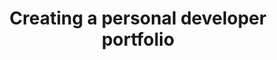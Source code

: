 ---
employer: ""
division: ""
timespan: "Oct 2023"
title: "Creating a personal developer portfolio"
role: "Frontend developer"
description: "I developed a web site for hosting my own personal developer portfolio. Technologies used to 
accomplish this is NextJS with TailwindCSS and Vercel for deployment. The web site does not require a backend, and blog 
posts and projects are set up to be added via writing a markdown script, and then adding it to specific root folder in 
Git repository."
---